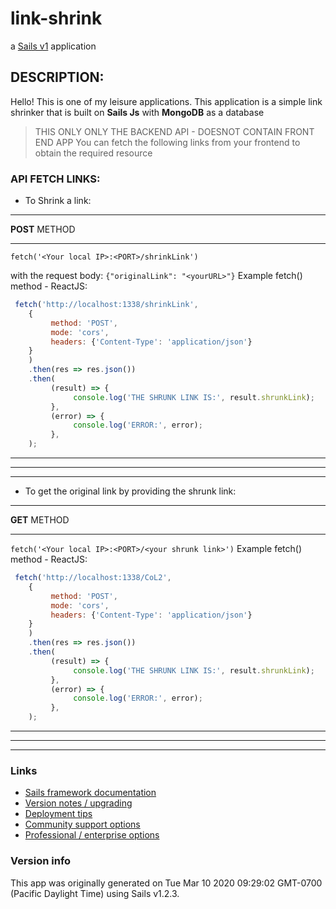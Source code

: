 # link-shrink

a [Sails v1](https://sailsjs.com) application

## DESCRIPTION:
Hello! This is one of my leisure applications. 
This application is a simple link shrinker that is built on **Sails Js** with **MongoDB** as a database
> THIS ONLY ONLY THE BACKEND API - DOESNOT CONTAIN FRONT END APP
> You can fetch the following links from your frontend to obtain the required resource

### API FETCH LINKS:

- To Shrink a link:

------------

**POST** METHOD

------------
`fetch('<Your local IP>:<PORT>/shrinkLink')`




with the request body:
`{"originalLink": "<yourURL>"}`
Example fetch() method - ReactJS:
```javascript
 fetch('http://localhost:1338/shrinkLink',
    {
         method: 'POST',
         mode: 'cors',
         headers: {'Content-Type': 'application/json'}
    }
    )
    .then(res => res.json())
    .then(
         (result) => {
              console.log('THE SHRUNK LINK IS:', result.shrunkLink);
         },
         (error) => {
              console.log('ERROR:', error);
         },
    );
```

------------


------------


------------


- To get the original link by providing the shrunk link:

------------

**GET** METHOD

------------
`fetch('<Your local IP>:<PORT>/<your shrunk link>')`
Example fetch() method - ReactJS:
```javascript
 fetch('http://localhost:1338/CoL2',
    {
         method: 'POST',
         mode: 'cors',
         headers: {'Content-Type': 'application/json'}
    }
    )
    .then(res => res.json())
    .then(
         (result) => {
              console.log('THE SHRUNK LINK IS:', result.shrunkLink);
         },
         (error) => {
              console.log('ERROR:', error);
         },
    );
```

------------


------------


------------





### Links

+ [Sails framework documentation](https://sailsjs.com/get-started)
+ [Version notes / upgrading](https://sailsjs.com/documentation/upgrading)
+ [Deployment tips](https://sailsjs.com/documentation/concepts/deployment)
+ [Community support options](https://sailsjs.com/support)
+ [Professional / enterprise options](https://sailsjs.com/enterprise)


### Version info

This app was originally generated on Tue Mar 10 2020 09:29:02 GMT-0700 (Pacific Daylight Time) using Sails v1.2.3.

<!-- Internally, Sails used [`sails-generate@1.16.13`](https://github.com/balderdashy/sails-generate/tree/v1.16.13/lib/core-generators/new). -->



<!--
Note:  Generators are usually run using the globally-installed `sails` CLI (command-line interface).  This CLI version is _environment-specific_ rather than app-specific, thus over time, as a project's dependencies are upgraded or the project is worked on by different developers on different computers using different versions of Node.js, the Sails dependency in its package.json file may differ from the globally-installed Sails CLI release it was originally generated with.  (Be sure to always check out the relevant [upgrading guides](https://sailsjs.com/upgrading) before upgrading the version of Sails used by your app.  If you're stuck, [get help here](https://sailsjs.com/support).)
-->

